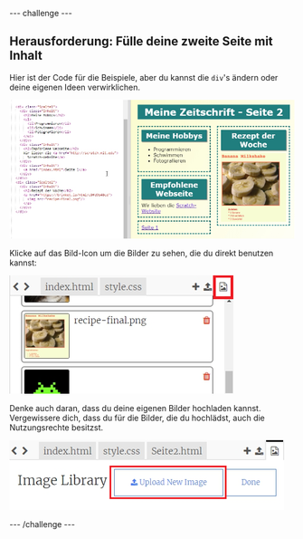 \--- challenge \---

## Herausforderung: Fülle deine zweite Seite mit Inhalt

Hier ist der Code für die Beispiele, aber du kannst die `div`'s ändern oder deine eigenen Ideen verwirklichen.

![screenshot](images/magazine-page2-challenge.png)

Klicke auf das Bild-Icon um die Bilder zu sehen, die du direkt benutzen kannst:

![Screenshot](images/magazine-images.png)

Denke auch daran, dass du deine eigenen Bilder hochladen kannst. Vergewissere dich, dass du für die Bilder, die du hochlädst, auch die Nutzungsrechte besitzst.

![Screenshot](images/magazine-upload-images.png)

\--- /challenge \---